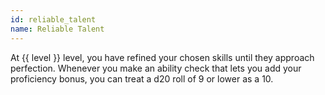 ```yaml
---
id: reliable_talent
name: Reliable Talent
---
```

At {{ level }} level, you have refined your chosen skills until they approach perfection. Whenever you make an ability check that lets you add 
your proficiency bonus, you can treat a d20 roll of 9 or lower as a 10.
